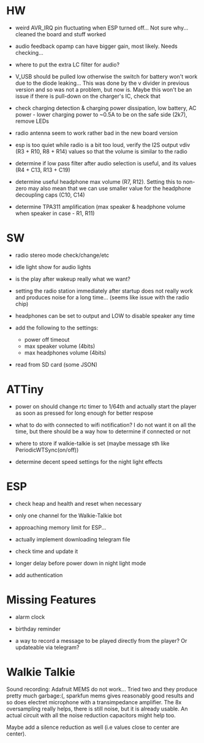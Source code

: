 # HW

- weird AVR_IRQ pin fluctuating when ESP turned off... Not sure why... cleaned the board and stuff worked

- audio feedback opamp can have bigger gain, most likely. Needs checking...
- where to put the extra LC filter for audio?

- V_USB should be pulled low otherwise the switch for battery won't work due to the diode leaking... This was done by the v divider in previous version and so was not a problem, but now is. Maybe this won't be an issue if there is pull-down on the charger's IC, check that
- check charging detection & charging power dissipation, low battery, AC power - lower charging power to ~0.5A to be on the safe side (2k7), remove LEDs

- radio antenna seem to work rather bad in the new board version


- esp is too quiet while radio is a bit too loud, verify the I2S output vdiv (R3 + R10, R8 + R14) values so that the volume is similar to the radio
- determine if low pass filter after audio selection is useful, and its values (R4 + C13, R13 + C19)
- determine useful headphone max volume (R7, R12). Setting this to non-zero may also mean that we can use smaller value for the headphone decoupling caps (C10, C14)
- determine TPA311 amplification (max speaker & headphone volume when speaker in case - R1, R11)

# SW

- radio stereo mode check/change/etc

- idle light show for audio lights
- is the play after wakeup really what we want? 
- setting the radio station immediately after startup does not really work and produces noise for a long time... (seems like issue with the radio chip)
- headphones can be set to output and LOW to disable speaker any time

- add the following to the settings:
    - power off timeout
    - max speaker volume (4bits)
    - max headphones volume (4bits)
- read from SD card (some JSON)

# ATTiny

- power on should change rtc timer to 1/64th and actually start the player as soon as pressed for long enough for better respose

- what to do with connected to wifi notification? I do not want it on all the time, but there should be a way how to determine if connected or not

- where to store if walkie-talkie is set (maybe message sth like PeriodicWTSync(on/off))
- determine decent speed settings for the night light effects

# ESP

- check heap and health and reset when necessary

- only one channel for the Walkie-Talkie bot 
- approaching memory limit for ESP...
- actually implement downloading telegram file
- check time and update it
- longer delay before power down in night light mode
- add authentication

 # Missing Features

 - alarm clock
 - birthday reminder

 - a way to record a message to be played directly from the player? Or updateable via telegram?

# Walkie Talkie

Sound recording: Adafruit MEMS do not work... Tried two and they produce pretty much garbage:(, sparkfun mems gives reasonably good results and so does electret microphone with a transimpedance amplifier. The 8x oversampling really helps, there is still noise, but it is already usable. An actual circuit with all the noise reduction capacitors might help too. 

Maybe add a silence reduction as well (i.e values close to center are center). 